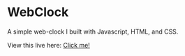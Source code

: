 WebClock
========

A simple web-clock I built with Javascript, HTML, and CSS.

View this live here: <a href="http://caycehouse.github.com/WebClock/clock/">Click me!</a>

